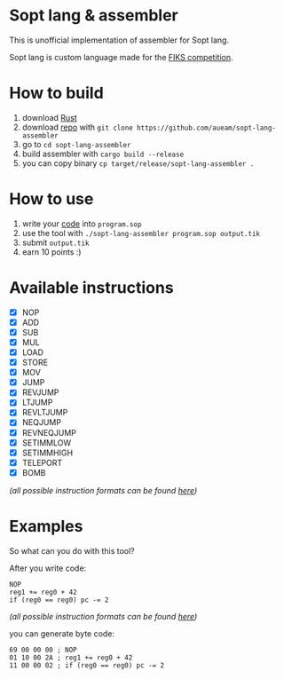 # Sopt lang & assembler

This is unofficial implementation of assembler for Sopt lang.

Sopt lang is custom language made for the [FIKS competition](https://fiks.fit.cvut.cz/).

# How to build

1. download [Rust](https://www.rust-lang.org/)
2. download [repo](https://github.com/aueam/sopt-lang-assembler) with `git clone https://github.com/aueam/sopt-lang-assembler`
3. go to `cd sopt-lang-assembler`
4. build assembler with `cargo build --release`
5. you can copy binary `cp target/release/sopt-lang-assembler .`

# How to use

1. write your [code](#examples) into `program.sop`
2. use the tool with `./sopt-lang-assembler program.sop output.tik`
3. submit `output.tik`
4. earn 10 points :)

# Available instructions

- [x] NOP
- [x] ADD
- [x] SUB
- [x] MUL
- [x] LOAD
- [x] STORE
- [x] MOV
- [x] JUMP
- [x] REVJUMP
- [x] LTJUMP
- [x] REVLTJUMP
- [x] NEQJUMP
- [x] REVNEQJUMP
- [x] SETIMMLOW
- [x] SETIMMHIGH
- [x] TELEPORT
- [x] BOMB

_(all possible instruction formats can be found [here](input.example))_

# Examples

So what can you do with this tool?

After you write code:
```
NOP
reg1 += reg0 + 42
if (reg0 == reg0) pc -= 2
```
_(all possible instruction formats can be found [here](input.example))_

you can generate byte code:

```
69 00 00 00 ; NOP
01 10 00 2A ; reg1 += reg0 + 42
11 00 00 02 ; if (reg0 == reg0) pc -= 2
```